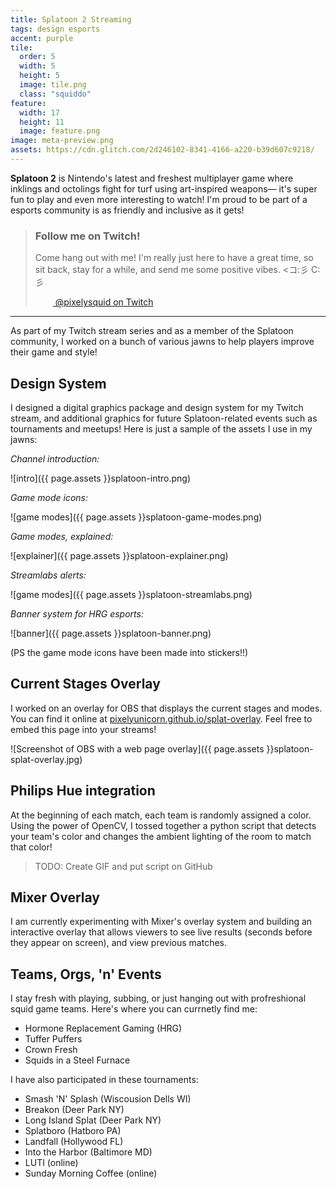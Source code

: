 ```yaml
---
title: Splatoon 2 Streaming
tags: design esports
accent: purple
tile:
  order: 5
  width: 5
  height: 5
  image: tile.png
  class: "squiddo"
feature:
  width: 17
  height: 11
  image: feature.png
image: meta-preview.png
assets: https://cdn.glitch.com/2d246102-8341-4166-a220-b39d607c9218/
---
```


<p class="lead"><strong>Splatoon 2</strong> is Nintendo's latest and freshest multiplayer game where inklings and octolings fight for turf using art-inspired weapons— it's super fun to play and even more interesting to watch! I'm proud to be part of a esports community is as friendly and inclusive as it gets!</p>

> ### Follow me on Twitch!
>
> Come hang out with me! I'm really just here to have a great time, so sit back, stay for a while, and send me some positive vibes. <コ:彡   C:彡
>
> <a class="button" href="https://twitch.tv/pixelysquid" target="_blank"><img src="https://icon.now.sh/twitch/6441a5" class="visible-theme-light" height="14" width="14" /><img src="https://icon.now.sh/twitch/b9a3e3" class="visible-theme-dark" height="14" width="14" /> @pixelysquid on Twitch</a>

---

As part of my Twitch stream series and as a member of the Splatoon community, I worked on a bunch of various jawns to help players improve their game and style!

## Design System

I designed a digital graphics package and design system for my Twitch stream, and additional graphics for future Splatoon-related events such as tournaments and meetups! Here is just a sample of the assets I use in my jawns:

_Channel introduction:_

![intro]({{ page.assets }}splatoon-intro.png)

_Game mode icons:_

![game modes]({{ page.assets }}splatoon-game-modes.png)

_Game modes, explained:_

![explainer]({{ page.assets }}splatoon-explainer.png)

_Streamlabs alerts:_

![game modes]({{ page.assets }}splatoon-streamlabs.png)

_Banner system for HRG esports:_

![banner]({{ page.assets }}splatoon-banner.png)

(PS the game mode icons have been made into stickers!!)

## Current Stages Overlay

I worked on an overlay for OBS that displays the current stages and modes. You can find it online at [pixelyunicorn.github.io/splat-overlay](https://pixelyunicorn.github.io/splat-overlay/). Feel free to embed this page into your streams!

![Screenshot of OBS with a web page overlay]({{ page.assets }}splatoon-splat-overlay.jpg)

## Philips Hue integration

At the beginning of each match, each team is randomly assigned a color. Using the power of OpenCV, I tossed together a python script that detects your team's color and changes the ambient lighting of the room to match that color!

> TODO: Create GIF and put script on GitHub

## Mixer Overlay

I am currently experimenting with Mixer's overlay system and building an interactive overlay that allows viewers to see live results (seconds before they appear on screen), and view previous matches.

## Teams, Orgs, 'n' Events

I stay fresh with playing, subbing, or just hanging out with profreshional squid game teams. Here's where you can currnetly find me:

- Hormone Replacement Gaming (HRG)
- Tuffer Puffers
- Crown Fresh
- Squids in a Steel Furnace

I have also participated in these tournaments:

- Smash 'N' Splash (Wiscousion Dells WI)
- Breakon (Deer Park NY)
- Long Island Splat (Deer Park NY)
- Splatboro (Hatboro PA)
- Landfall (Hollywood FL)
- Into the Harbor (Baltimore MD)
- LUTI (online)
- Sunday Morning Coffee (online)